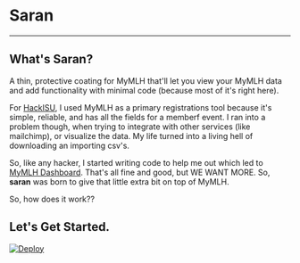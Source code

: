# Saran
---

## What's Saran?
A thin, protective coating for MyMLH that'll let you view your MyMLH data and add functionality with minimal code (because most of it's right here).

For [HackISU](http://hackisu.org), I used MyMLH as a primary registrations tool because it's simple, reliable, and has all the fields for a memberf event. I ran into a problem though, when trying to integrate with other services (like mailchimp), or visualize the data. My life turned into a living hell of downloading an importing csv's. 

So, like any hacker, I started writing code to help me out which led to [MyMLH Dashboard](https://github.com/ghmeier/my-mlh-dashboard). That's all fine and good, but WE WANT MORE. So, __saran__ was born to give that little extra bit on top of MyMLH.

So, how does it work??

## Let's Get Started.
[![Deploy](https://www.herokucdn.com/deploy/button.svg)](https://heroku.com/deploy)
